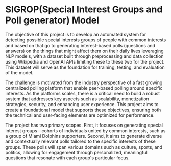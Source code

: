 # SIGROP(Special Interest Groups and Poll  generator) Model

The objective of this project is to develop an automated system for detecting possible special interests groups of people with common interests and based on that  go to generating interest-based polls (questions and answers) on the things that might affect them on their daily lives  leveraging NLP models, with a dataset built through preprocessing and data collection using Wikipedia and OpenAI APIs limiting these to these two for the project. This dataset will serve as the foundation for training, testing, and evaluation of the model.

The challenge is motivated from the industry perspective of a fast growing centralized polling platform that enable peer-based polling around specific interests. As the  platforms scales, there is a critical need to build a robust system that addresses key aspects such as scalability, monetization strategies, security, and enhancing user experience. This project aims to create a foundational model that supports these objectives, ensuring both the technical and user-facing elements are optimized for performance.

The project has two primary scopes. First, it focuses on generating special interest groups—cohorts of individuals united by common interests, such as a group of Miami Dolphins supporters. Second, it aims to generate diverse and contextually relevant polls tailored to the specific interests of these groups. These polls will span various domains such as culture, sports, and politics, allowing for engagement through personalized, meaningful questions that resonate with each group's particular focus.
